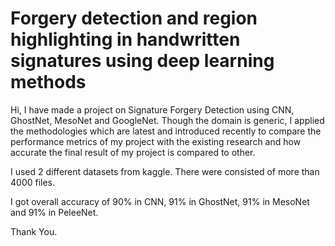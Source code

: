 # Forgery detection and region highlighting in handwritten signatures using deep learning methods
Hi, I have made a project on Signature Forgery Detection using CNN, GhostNet, MesoNet and GoogleNet. Though the domain is generic, I applied the methodologies which are latest and introduced recently to compare the performance metrics of my project with the existing research and how accurate the final result of my project is compared to other.  

I used 2 different datasets from kaggle. There were consisted of more than 4000 files.

I got overall accuracy of 90% in CNN, 91% in GhostNet, 91% in MesoNet and 91% in PeleeNet.

Thank You.
